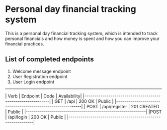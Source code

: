# Personal day financial tracking system
This is a personal day financial tracking system, which is intended to track personal financials and how money is spent and how you can improve your financial practices.


## List of completed endpoints

1. Welcome message endpoint
2. User Registration endpoint
3. User Login endpoint

 
 --------------------------------------------------------------
 | Verb | Endpoint                     | Code   | Availability|
 |------------------------------------------------------------|
 | GET  | /api                         | 200 OK | Public      |
 |------------------------------------------------------------|
 | POST | /api/register                | 201 CREATED | Public |
 |------------------------------------------------------------|
 |POST | /api/login                    | 200 OK      | Public |
 |------------------------------------------------------------|